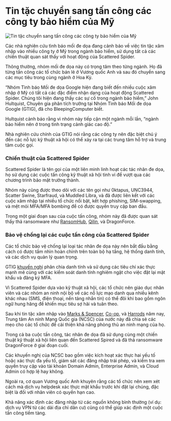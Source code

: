 # Tin tặc chuyển sang tấn công các công ty bảo hiểm của Mỹ

![Tin tặc chuyển sang tấn công các công ty bảo hiểm của Mỹ](https://www.bleepstatic.com/content/hl-images/2024/11/25/ghost-spider-center.jpg)

Các nhà nghiên cứu tình báo mối đe dọa đang cảnh báo về việc tin tặc xâm nhập vào nhiều công ty ở Mỹ trong ngành bảo hiểm, sử dụng tất cả các chiến thuật quan sát thấy với hoạt động của Scattered Spider.

Thông thường, nhóm mối đe dọa này có trọng tâm theo từng ngành. Họ đã từng tấn công các tổ chức bán lẻ ở Vương quốc Anh và sau đó chuyển sang các mục tiêu trong cùng ngành ở Hoa Kỳ.

“Nhóm Tình báo Mối đe dọa Google hiện đang biết đến nhiều cuộc xâm nhập ở Mỹ có tất cả các đặc điểm nhận dạng của hoạt động Scattered Spider. Chúng tôi hiện đang thấy các sự cố trong ngành bảo hiểm,” John Hultquist, Chuyên gia phân tích trưởng tại Nhóm Tình báo Mối đe dọa Google (GTIG), đã cho BleepingComputer biết.

Hultquist cảnh báo rằng vì nhóm này tiếp cận một ngành mỗi lần, “ngành bảo hiểm nên ở trong tình trạng cảnh giác cao độ.”

Nhà nghiên cứu chính của GTIG nói rằng các công ty nên đặc biệt chú ý đến các nỗ lực kỹ thuật xã hội có thể xảy ra tại các trung tâm hỗ trợ và trung tâm cuộc gọi.

### Chiến thuật của Scattered Spider

Scattered Spider là tên gọi của một liên minh linh hoạt các tác nhân đe dọa, họ sử dụng các cuộc tấn công kỹ thuật xã hội tinh vi để vượt qua các chương trình bảo mật trưởng thành.

Nhóm này cũng được theo dõi với các tên gọi như 0ktapus, UNC3944, Scatter Swine, Starfraud, và Muddled Libra, và đã được liên kết với các cuộc xâm nhập tại nhiều tổ chức nổi bật, kết hợp phishing, SIM-swapping, và mệt mỏi MFA/MFA bombing để có được quyền truy cập ban đầu.

Trong một giai đoạn sau của cuộc tấn công, nhóm này đã được quan sát thấy thả ransomware như [RansomHub](https://reliaquest.com/blog/scattered-spider-x-ransomhub-a-new-partnership/), [Qilin](https://www.bleepingcomputer.com/news/security/microsoft-links-scattered-spider-hackers-to-qilin-ransomware-attacks/), và DragonForce.

### Bảo vệ chống lại các cuộc tấn công của Scattered Spider

Các tổ chức bảo vệ chống lại loại tác nhân đe dọa này nên bắt đầu bằng cách có được tầm nhìn hoàn chỉnh trên toàn bộ hạ tầng, hệ thống danh tính, và các dịch vụ quản lý quan trọng.

GTIG [khuyến nghị](https://cloud.google.com/blog/topics/threat-intelligence/unc3944-proactive-hardening-recommendations?e=48754805#:~:text=Proactive%20Hardening%20Recommendations) phân chia danh tính và sử dụng các tiêu chí xác thực mạnh mẽ cùng với các kiểm soát danh tính nghiêm ngặt cho việc đặt lại mật khẩu và đăng ký MFA.

Vì Scattered Spider dựa vào kỹ thuật xã hội, các tổ chức nên giáo dục nhân viên và các nhóm an ninh nội bộ về các nỗ lực mạo danh qua nhiều kênh khác nhau (SMS, điện thoại, nền tảng nhắn tin) có thể đôi khi bao gồm ngôn ngữ hung hăng để khiến mục tiêu sợ hãi và tuân theo.

Sau khi tin tặc xâm nhập vào [Marks & Spencer](https://www.bleepingcomputer.com/news/security/marks-and-spencer-breach-linked-to-scattered-spider-ransomware-attack/), [Co-op](https://www.bleepingcomputer.com/news/security/co-op-confirms-data-theft-after-dragonforce-ransomware-claims-attack/), và [Harrods](https://www.bleepingcomputer.com/news/security/harrods-the-next-uk-retailer-targeted-in-a-cyberattack/) năm nay, Trung tâm An ninh Mạng Quốc gia (NCSC) của nước này đã chia sẻ các mẹo cho các tổ chức để cải thiện khả năng phòng thủ an ninh mạng của họ.

Trong cả ba cuộc tấn công, tác nhân đe dọa đã sử dụng cùng một chiến thuật kỹ thuật xã hội liên quan đến Scattered Spired và đã thả ransomware DragonForce ở giai đoạn cuối.

Các khuyến nghị của NCSC bao gồm việc kích hoạt xác thực hai yếu tố hoặc xác thực đa yếu tố, giám sát các đăng nhập trái phép, và kiểm tra xem quyền truy cập vào tài khoản Domain Admin, Enterprise Admin, và Cloud Admin có hợp lệ hay không.

Ngoài ra, cơ quan Vương quốc Anh khuyên rằng các tổ chức nên xem xét cách mà dịch vụ helpdesk xác thực mật khẩu trước khi đặt lại chúng, đặc biệt là đối với nhân viên có quyền hạn cao.

Khả năng xác định các đăng nhập từ các nguồn không bình thường (ví dụ: dịch vụ VPN từ các dải địa chỉ dân cư) cũng có thể giúp xác định một cuộc tấn công tiềm tàng.